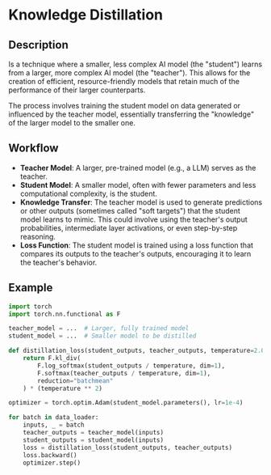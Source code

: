 # Knowledge Distillation

## Description

Is a technique where a smaller, less complex AI model (the "student") learns from a larger, more complex AI model (the "teacher").
This allows for the creation of efficient, resource-friendly models that retain much of the performance of their larger counterparts.

The process involves training the student model on data generated or influenced by the teacher model, essentially transferring the "knowledge" of the larger model to the smaller one.

## Workflow

- **Teacher Model**: A larger, pre-trained model (e.g., a LLM) serves as the teacher.
- **Student Model**: A smaller model, often with fewer parameters and less computational complexity, is the student.
- **Knowledge Transfer**: The teacher model is used to generate predictions or other outputs (sometimes called "soft targets") that the student model learns to mimic. This could involve using the teacher's output probabilities, intermediate layer activations, or even step-by-step reasoning.
- **Loss Function**: The student model is trained using a loss function that compares its outputs to the teacher's outputs, encouraging it to learn the teacher's behavior.

## Example

```python
import torch
import torch.nn.functional as F

teacher_model = ...  # Larger, fully trained model
student_model = ...  # Smaller model to be distilled

def distillation_loss(student_outputs, teacher_outputs, temperature=2.0):
    return F.kl_div(
        F.log_softmax(student_outputs / temperature, dim=1),
        F.softmax(teacher_outputs / temperature, dim=1),
        reduction="batchmean"
    ) * (temperature ** 2)

optimizer = torch.optim.Adam(student_model.parameters(), lr=1e-4)

for batch in data_loader:
    inputs, _ = batch
    teacher_outputs = teacher_model(inputs)
    student_outputs = student_model(inputs)
    loss = distillation_loss(student_outputs, teacher_outputs)
    loss.backward()
    optimizer.step()
```
